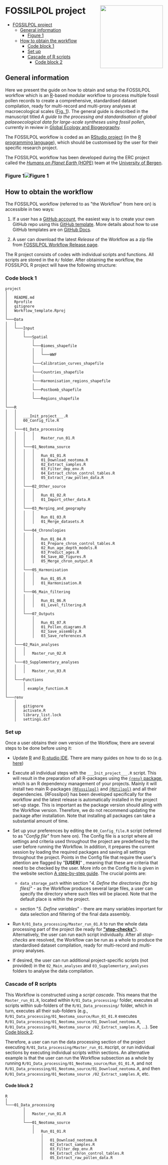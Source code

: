 # FOSSILPOL project<img src="figures/fossilpol_logo.png" align="right" width="200" />

- [FOSSILPOL project](#fossilpol-project)
  - [General information](#general-information)
    - [Figure 1](#figure-1)
  - [How to obtain the workflow](#how-to-obtain-the-workflow)
    - [Code block 1](#code-block-1)
    - [Set up](#set-up)
    - [Cascade of R scripts](#cascade-of-r-scripts)
      - [Code block 2](#code-block-2)

## General information

Here we present the guide on how to obtain and setup the FOSSILPOL workflow which is an [R](https://en.wikipedia.org/wiki/R_(programming_language))-based modular workflow to process multiple fossil pollen records to create a comprehensive, standardised dataset compilation, ready for multi-record and multi-proxy analyses at macroecological scales ([Fig. 1](#figure-1figure-1)). The general guide is described in the manuscript titled *A guide to the processing and standardisation of global palaeoecological data for large-scale syntheses using fossil pollen*, currently in review in [Global Ecology and Biogeography](https://onlinelibrary.wiley.com/journal/14668238).

The FOSSILPOL workflow is coded as an [RStudio project](https://support.posit.co/hc/en-us/articles/200526207-Using-RStudio-Projects) (in the [R programming language](https://en.wikipedia.org/wiki/R_(programming_language))), which should be customised by the user for their specific research project.

The FOSSILPOL workflow has been developed during the ERC project called the [*Humans on Planet Earth* (HOPE)](https://www.uib.no/en/rg/EECRG/107501/hope) team at the [University of Bergen](https://www.uib.no/en).

### Figure 1![Figure 1](figures/Workflow_MainText_Summary.png)

## How to obtain the workflow

The FOSSILPOL workflow (referred to as "the Workflow" from here on) is accessible in two ways:
  
  1. If a user has a [GitHub account](https://github.com/), the easiest way is to create your own GitHub repo using this [GitHub template](https://github.com/HOPE-UIB-BIO/FOSSILPOL-workflow). More details about how to use GitHub templates are on [GitHub Docs](https://docs.github.com/en/repositories/creating-and-managing-repositories/creating-a-repository-from-a-template).
  
  2. A user can download the latest *Release* of the Workflow as a zip file from [FOSSILPOL Workflow Release page](https://github.com/HOPE-UIB-BIO/FOSSILPOL-workflow/releases).

The R project consists of codes with individual scripts and functions. All scripts are stored in the `R/` folder. After obtaining the workflow, the FOSSILPOL R project will have the following structure:

### Code block 1

```{r}
project
│
│   README.md
│   Rprofile
│   gitignore  
│   Workflow_template.Rproj
│
└───Data
│   │
│   └───Input
│       │
│       └───Spatial
│           │
│           └───Biomes_shapefile   
│           │   │
│           │   └───WWF
│           │
│           └───Calibration_curves_shapefile   
│           │
│           └───Countries_shapefile
│           │  
│           └───Harmonisation_regions_shapefile
│           │
│           └───Postbomb_shapefile
│           │
│           └───Regions_shapefile
│
└───R
│   │
│   │   ___Init_project___.R
│   │   00_Config_file.R
│   │
│   └───01_Data_processing
│   │   │   │
│   │   │   │   Master_run_01.R
│   │   │
│   │   └───01_Neotoma_source
│   │   │   │
│   │   │   │   Run_01_01.R
│   │   │   │   01_Download_neotoma.R
│   │   │   │   02_Extract_samples.R
│   │   │   │   03_Filter_dep_env.R
│   │   │   │   04_Extract_chron_control_tables.R
│   │   │   │   05_Extract_raw_pollen_data.R
│   │   │   
│   │   └───02_Other_source
│   │   │   │
│   │   │   │   Run_01_02.R
│   │   │   │   01_Import_other_data.R
│   │   │
│   │   └───03_Merging_and_geography
│   │   │   │
│   │   │   │   Run_01_03.R
│   │   │   │   01_Merge_datasets.R
│   │   │
│   │   └───04_Chronologies
│   │   │   │
│   │   │   │   Run_01_04.R
│   │   │   │   01_Prepare_chron_control_tables.R
│   │   │   │   02_Run_age_depth_models.R
│   │   │   │   03_Predict_ages.R
│   │   │   │   04_Save_AD_figures.R
│   │   │   │   05_Merge_chron_output.R
│   │   │
│   │   └───05_Harmonisation
│   │   │   │
│   │   │   │   Run_01_05.R
│   │   │   │   01_Harmonisation.R
│   │   │
│   │   └───06_Main_filtering
│   │   │   │
│   │   │   │   Run_01_06.R
│   │   │   │   01_Level_filtering.R
│   │   │
│   │   └───07_Outputs
│   │       │
│   │       │   Run_01_07.R
│   │       │   01_Pollen_diagrams.R
│   │       │   02_Save_assembly.R
│   │       │   03_Save_references.R
│   │
│   └───02_Main_analyses
│   │   │
│   │   │   Master_run_02.R
│   │
│   └───03_Supplementary_analyses
│   │   │
│   │   │   Master_run_03.R
│   │
│   └───Functions
│       │
│       │ example_function.R
│
└───renv
    │
    │   gitignore
    │   activate.R
    │   library_list.lock
    │   settings.dcf
```

### Set up

Once a user obtains their own version of the Workflow, there are several steps to be done before using it:

- Update [R](https://en.wikipedia.org/wiki/R_(programming_language)) and [R-studio IDE](https://posit.co/products/open-source/rstudio/). There are many guides on how to do so (e.g. [here](https://jennhuck.github.io/workshops/install_update_R.html))

- Execute all individual steps with the `___Init_project___.R` script. This will result in the preparation of all R-packages using the [`{renv}` package](https://rstudio.github.io/renv/articles/renv.html), which is an R dependency management of your projects. Mainly it will install two main R-packages [`{RFossilpol}`](https://github.com/HOPE-UIB-BIO/R-Fossilpol-package) and [`{RUtilpol}`](https://github.com/HOPE-UIB-BIO/R-Utilpol-package) and all their dependencies. {RFossilpol} has been developed specifically for the workflow and the latest release is automatically installed in the project set-up stage. This is important as the package version should alling with the Workflow version. Therefore, we do not recommend updating the package after installation. Note that installing all packages can take a substantial amount of time.

- Set up your preferences by editing the `00_Config_file.R` script (referred to as "*Config file*" from here on). The Config file is a script where all settings and criteria used throughout the project are predefined by the user before running the Workflow. In addition, it prepares the current session by loading the required packages and saving all settings throughout the project. Points in the Config file that require the user's attention are flagged by "**[USER]**" , meaning that these are criteria that need to be checked by the user. More info on the Config file is given in the website section [A step-by-step guide](step_by_step_guide.html). The crucial points are:

  - `data_storage_path` within section "*4. Define the directories (for big files)*" - as the Workflow produces several large files, a user can specify the directory where such files will be placed. Note that the default place is within the project.

  - section "*5. Define variables*" - there are many variables important for data selection and filtering of the final data assembly.

- Run `R/01_Data_processing/Master_run_01.R` to run the whole data processing part of the project (be ready for [**"stop-checks"**](step_by_step_guide.html#data-stor)). Alternatively, the user can run each script individually. After all *stop-checks* are resolved, the Workflow can be run as a whole to produce the standardised dataset compilation, ready for multi-record and multi-proxy analyses.

- If desired, the user can run additional project-specific scripts (not provided) in the `02_Main_analyses` and `03_Supplementary_analyses` folders to analyse the data compilation.

### Cascade of R scripts

This Workflow is constructed using a *script cascade*. This means that the `Master_run_01.R`, located within `R/01_Data_processing/` folder, executes all scripts within sub-folders of the `R/01_Data_processing/`  folder, which in turn, executes all their sub-folders (e.g., `R/01_Data_processing/01_Neotoma_source/Run_01_01.R` executes `R/01_Data_processing/01_Neotoma_source/01_Download_neotoma.R`, `R/01_Data_processing/01_Neotoma_source /02_Extract_samples.R`, ...). See [Code block 2](#code-block-2).

Therefore, a user can run the data processing section of the project executing `R/01_Data_processing/Master_run_01.R`script, or run individual sections by executing individual scripts within sections. An alternative example is that the user can run the Workflow subsection as a whole by running `R/01_Data_processing/01_Neotoma_source/Run_01_01.R`, and not `R/01_Data_processing/01_Neotoma_source/01_Download_neotoma.R`,  and then `R/01_Data_processing/01_Neotoma_source /02_Extract_samples.R`, etc.

#### Code block 2

```{r}
R
│
└───01_Data_processing
        │
        │   Master_run_01.R
        │
        └───01_Neotoma_source
            │
            │   Run_01_01.R
                │
                │   01_Download_neotoma.R
                │   02_Extract_samples.R
                │   03_Filter_dep_env.R
                │   04_Extract_chron_control_tables.R
                │   05_Extract_raw_pollen_data.R

```
